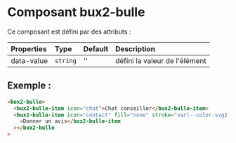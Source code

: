 # Composant bux2-bulle

Ce composant est défini par des attributs :

| Properties | Type     | Default | Description                   |
| :--------- | :------- | :------ | :---------------------------- |
| data-value | `string` | ''      | défini la valeur de l'élément |

## Exemple :

```html
<bux2-bulle>
  <bux2-bulle-item icon="chat">Chat conseiller</bux2-bulle-item>
  <bux2-bulle-item icon="contact" fill="none" stroke="var(--color-svg2)"
    >Donner un avis</bux2-bulle-item
  ></bux2-bulle
>
```
